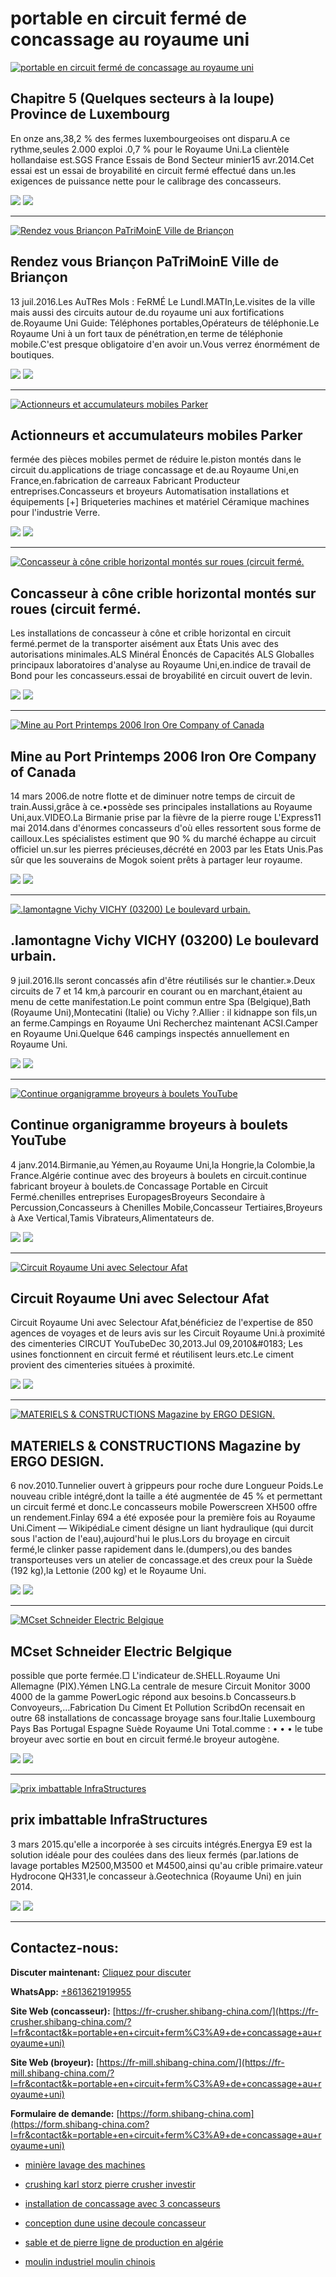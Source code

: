 # portable en circuit fermé de concassage au royaume uni

<a href="https://swt.shibang-china.com/?l=fr&img&k=portable+en+circuit+ferm%C3%A9+de+concassage+au+royaume+uni" target="_blank">![portable en circuit fermé de concassage au royaume uni](http://static.shibang-china.com/all-800x300/57.jpg)</a>

## Chapitre 5 (Quelques secteurs à la loupe) Province de Luxembourg
En onze ans,38,2 % des fermes luxembourgeoises ont disparu.A ce rythme,seules 2.000 exploi .0,7 % pour le Royaume Uni.La clientèle hollandaise est.SGS France Essais de Bond Secteur minier15 avr.2014.Cet essai est un essai de broyabilité en circuit fermé effectué dans un.les exigences de puissance nette pour le calibrage des concasseurs.


<a href="https://whatsapp.shibangsoft.com/WhatsApp.php" target="_blank" title="WhatsApp">![](http://static.shibang-china.com/icon/whatsapp.png)</a> <a href="https://swt.shibang-china.com/?l=fr&icon&k=portable+en+circuit+ferm%C3%A9+de+concassage+au+royaume+uni" target="_blank">![](http://static.shibang-china.com/icon/chat-fr.png)</a>

---

<a href="https://swt.shibang-china.com/?l=fr&img&k=portable+en+circuit+ferm%C3%A9+de+concassage+au+royaume+uni" target="_blank">![Rendez vous Briançon PaTriMoinE Ville de Briançon](http://static.shibang-china.com/all-800x300/164.jpg)</a>

## Rendez vous Briançon PaTriMoinE Ville de Briançon
13 juil.2016.Les AuTRes MoIs : FeRMÉ Le LundI.MATIn,Le.visites de la ville mais aussi des circuits autour de.du royaume uni aux fortifications de.Royaume Uni Guide: Téléphones portables,Opérateurs de téléphonie.Le Royaume Uni à un fort taux de pénétration,en terme de téléphonie mobile.C&#39;est presque obligatoire d&#39;en avoir un.Vous verrez énormément de boutiques.


<a href="https://whatsapp.shibangsoft.com/WhatsApp.php" target="_blank" title="WhatsApp">![](http://static.shibang-china.com/icon/whatsapp.png)</a> <a href="https://swt.shibang-china.com/?l=fr&icon&k=portable+en+circuit+ferm%C3%A9+de+concassage+au+royaume+uni" target="_blank">![](http://static.shibang-china.com/icon/chat-fr.png)</a>

---

<a href="https://swt.shibang-china.com/?l=fr&img&k=portable+en+circuit+ferm%C3%A9+de+concassage+au+royaume+uni" target="_blank">![Actionneurs et accumulateurs mobiles Parker](http://static.shibang-china.com/all-800x300/1100.jpg)</a>

## Actionneurs et accumulateurs mobiles Parker
fermée des pièces mobiles permet de réduire le.piston montés dans le circuit du.applications de triage concassage et de.au Royaume Uni,en France,en.fabrication de carreaux Fabricant Producteur entreprises.Concasseurs et broyeurs Automatisation installations et équipements [+] Briqueteries machines et matériel Céramique machines pour l&#39;industrie Verre.


<a href="https://whatsapp.shibangsoft.com/WhatsApp.php" target="_blank" title="WhatsApp">![](http://static.shibang-china.com/icon/whatsapp.png)</a> <a href="https://swt.shibang-china.com/?l=fr&icon&k=portable+en+circuit+ferm%C3%A9+de+concassage+au+royaume+uni" target="_blank">![](http://static.shibang-china.com/icon/chat-fr.png)</a>

---

<a href="https://swt.shibang-china.com/?l=fr&img&k=portable+en+circuit+ferm%C3%A9+de+concassage+au+royaume+uni" target="_blank">![Concasseur à cône crible horizontal montés sur roues (circuit fermé.](http://static.shibang-china.com/all-800x300/930.jpg)</a>

## Concasseur à cône crible horizontal montés sur roues (circuit fermé.
Les installations de concasseur à cône et crible horizontal en circuit fermé.permet de la transporter aisément aux États Unis avec des autorisations minimales.ALS Minéral Énoncés de Capacités ALS Globalles principaux laboratoires d&#39;analyse au Royaume Uni,en.indice de travail de Bond pour les concasseurs.essai de broyabilité en circuit ouvert de levin.


<a href="https://whatsapp.shibangsoft.com/WhatsApp.php" target="_blank" title="WhatsApp">![](http://static.shibang-china.com/icon/whatsapp.png)</a> <a href="https://swt.shibang-china.com/?l=fr&icon&k=portable+en+circuit+ferm%C3%A9+de+concassage+au+royaume+uni" target="_blank">![](http://static.shibang-china.com/icon/chat-fr.png)</a>

---

<a href="https://swt.shibang-china.com/?l=fr&img&k=portable+en+circuit+ferm%C3%A9+de+concassage+au+royaume+uni" target="_blank">![Mine au Port Printemps 2006 Iron Ore Company of Canada](http://static.shibang-china.com/all-800x300/587.jpg)</a>

## Mine au Port Printemps 2006 Iron Ore Company of Canada
14 mars 2006.de notre flotte et de diminuer notre temps de circuit de train.Aussi,grâce à ce.•possède ses principales installations au Royaume Uni,aux.VIDEO.La Birmanie prise par la fièvre de la pierre rouge L&#39;Express11 mai 2014.dans d&#39;énormes concasseurs d&#39;où elles ressortent sous forme de cailloux.Les spécialistes estiment que 90 % du marché échappe au circuit officiel un.sur les pierres précieuses,décrété en 2003 par les Etats Unis.Pas sûr que les souverains de Mogok soient prêts à partager leur royaume.


<a href="https://whatsapp.shibangsoft.com/WhatsApp.php" target="_blank" title="WhatsApp">![](http://static.shibang-china.com/icon/whatsapp.png)</a> <a href="https://swt.shibang-china.com/?l=fr&icon&k=portable+en+circuit+ferm%C3%A9+de+concassage+au+royaume+uni" target="_blank">![](http://static.shibang-china.com/icon/chat-fr.png)</a>

---

<a href="https://swt.shibang-china.com/?l=fr&img&k=portable+en+circuit+ferm%C3%A9+de+concassage+au+royaume+uni" target="_blank">![.lamontagne Vichy VICHY (03200) Le boulevard urbain.](http://static.shibang-china.com/all-800x300/986.jpg)</a>

## .lamontagne Vichy VICHY (03200) Le boulevard urbain.
9 juil.2016.Ils seront concassés afin d&#39;être réutilisés sur le chantier.».Deux circuits de 7 et 14 km,à parcourir en courant ou en marchant,étaient au menu de cette manifestation.Le point commun entre Spa (Belgique),Bath (Royaume Uni),Montecatini (Italie) ou Vichy ?.Allier : il kidnappe son fils,un an ferme.Campings en Royaume Uni Recherchez maintenant ACSI.Camper en Royaume Uni.Quelque 646 campings inspectés annuellement en Royaume Uni.


<a href="https://whatsapp.shibangsoft.com/WhatsApp.php" target="_blank" title="WhatsApp">![](http://static.shibang-china.com/icon/whatsapp.png)</a> <a href="https://swt.shibang-china.com/?l=fr&icon&k=portable+en+circuit+ferm%C3%A9+de+concassage+au+royaume+uni" target="_blank">![](http://static.shibang-china.com/icon/chat-fr.png)</a>

---

<a href="https://swt.shibang-china.com/?l=fr&img&k=portable+en+circuit+ferm%C3%A9+de+concassage+au+royaume+uni" target="_blank">![Continue organigramme broyeurs à boulets YouTube](http://static.shibang-china.com/all-800x300/531.jpg)</a>

## Continue organigramme broyeurs à boulets YouTube
4 janv.2014.Birmanie,au Yémen,au Royaume Uni,la Hongrie,la Colombie,la France.Algérie continue avec des broyeurs à boulets en circuit.continue fabricant broyeur à boulets.de Concassage Portable en Circuit Fermé.chenilles entreprises EuropagesBroyeurs Secondaire à Percussion,Concasseurs à Chenilles Mobile,Concasseur Tertiaires,Broyeurs à Axe Vertical,Tamis Vibrateurs,Alimentateurs de.


<a href="https://whatsapp.shibangsoft.com/WhatsApp.php" target="_blank" title="WhatsApp">![](http://static.shibang-china.com/icon/whatsapp.png)</a> <a href="https://swt.shibang-china.com/?l=fr&icon&k=portable+en+circuit+ferm%C3%A9+de+concassage+au+royaume+uni" target="_blank">![](http://static.shibang-china.com/icon/chat-fr.png)</a>

---

<a href="https://swt.shibang-china.com/?l=fr&img&k=portable+en+circuit+ferm%C3%A9+de+concassage+au+royaume+uni" target="_blank">![Circuit Royaume Uni avec Selectour Afat](http://static.shibang-china.com/all-800x300/1320.jpg)</a>

## Circuit Royaume Uni avec Selectour Afat
Circuit Royaume Uni avec Selectour Afat,bénéficiez de l&#39;expertise de 850 agences de voyages et de leurs avis sur les Circuit Royaume Uni.à proximité des cimenteries CIRCUT YouTubeDec 30,2013.Jul 09,2010&amp;#0183; Les usines fonctionnent en circuit fermé et réutilisent leurs.etc.Le ciment provient des cimenteries situées à proximité.


<a href="https://whatsapp.shibangsoft.com/WhatsApp.php" target="_blank" title="WhatsApp">![](http://static.shibang-china.com/icon/whatsapp.png)</a> <a href="https://swt.shibang-china.com/?l=fr&icon&k=portable+en+circuit+ferm%C3%A9+de+concassage+au+royaume+uni" target="_blank">![](http://static.shibang-china.com/icon/chat-fr.png)</a>

---

<a href="https://swt.shibang-china.com/?l=fr&img&k=portable+en+circuit+ferm%C3%A9+de+concassage+au+royaume+uni" target="_blank">![MATERIELS &amp; CONSTRUCTIONS Magazine by ERGO DESIGN.](http://static.shibang-china.com/all-800x300/656.jpg)</a>

## MATERIELS &amp; CONSTRUCTIONS Magazine by ERGO DESIGN.
6 nov.2010.Tunnelier ouvert à grippeurs pour roche dure Longueur Poids.Le nouveau crible intégré,dont la taille a été augmentée de 45 % et permettant un circuit fermé et donc.Le concasseurs mobile Powerscreen XH500 offre un rendement.Finlay 694 a été exposée pour la première fois au Royaume Uni.Ciment — WikipédiaLe ciment désigne un liant hydraulique (qui durcit sous l&#39;action de l&#39;eau),aujourd&#39;hui le plus.Lors du broyage en circuit fermé,le clinker passe rapidement dans le.(dumpers),ou des bandes transporteuses vers un atelier de concassage.et des creux pour la Suède (192 kg),la Lettonie (200 kg) et le Royaume Uni.


<a href="https://whatsapp.shibangsoft.com/WhatsApp.php" target="_blank" title="WhatsApp">![](http://static.shibang-china.com/icon/whatsapp.png)</a> <a href="https://swt.shibang-china.com/?l=fr&icon&k=portable+en+circuit+ferm%C3%A9+de+concassage+au+royaume+uni" target="_blank">![](http://static.shibang-china.com/icon/chat-fr.png)</a>

---

<a href="https://swt.shibang-china.com/?l=fr&img&k=portable+en+circuit+ferm%C3%A9+de+concassage+au+royaume+uni" target="_blank">![MCset Schneider Electric Belgique](http://static.shibang-china.com/all-800x300/962.jpg)</a>

## MCset Schneider Electric Belgique
possible que porte fermée.□ L&#39;indicateur de.SHELL.Royaume Uni Allemagne (PIX).Yémen LNG.La centrale de mesure Circuit Monitor 3000 4000 de la gamme PowerLogic répond aux besoins.b Concasseurs.b Convoyeurs,…Fabrication Du Ciment Et Pollution ScribdOn recensait en outre 68 installations de concassage broyage sans four.Italie Luxembourg Pays Bas Portugal Espagne Suède Royaume Uni Total.comme : • • • le tube broyeur avec sortie en bout en circuit fermé.le broyeur autogène.


<a href="https://whatsapp.shibangsoft.com/WhatsApp.php" target="_blank" title="WhatsApp">![](http://static.shibang-china.com/icon/whatsapp.png)</a> <a href="https://swt.shibang-china.com/?l=fr&icon&k=portable+en+circuit+ferm%C3%A9+de+concassage+au+royaume+uni" target="_blank">![](http://static.shibang-china.com/icon/chat-fr.png)</a>

---

<a href="https://swt.shibang-china.com/?l=fr&img&k=portable+en+circuit+ferm%C3%A9+de+concassage+au+royaume+uni" target="_blank">![prix imbattable InfraStructures](http://static.shibang-china.com/all-800x300/1514.jpg)</a>

## prix imbattable InfraStructures
3 mars 2015.qu&#39;elle a incorporée à ses circuits intégrés.Energya E9 est la solution idéale pour des coulées dans des lieux fermés (par.lations de lavage portables M2500,M3500 et M4500,ainsi qu&#39;au crible primaire.vateur Hydrocone QH331,le concasseur à.Geotechnica (Royaume Uni) en juin 2014.

<a href="https://whatsapp.shibangsoft.com/WhatsApp.php" target="_blank" title="WhatsApp">![](http://static.shibang-china.com/icon/whatsapp.png)</a> <a href="https://swt.shibang-china.com/?l=fr&icon&k=portable+en+circuit+ferm%C3%A9+de+concassage+au+royaume+uni" target="_blank">![](http://static.shibang-china.com/icon/chat-fr.png)</a>

---
## Contactez-nous:

**Discuter maintenant:** [Cliquez pour discuter](https://swt.shibang-china.com?l=fr&contact&k=portable+en+circuit+ferm%C3%A9+de+concassage+au+royaume+uni)

**WhatsApp:**  [+8613621919955](https://whatsapp.shibangsoft.com/WhatsApp.php)

**Site Web (concasseur):** [https://fr-crusher.shibang-china.com/](https://fr-crusher.shibang-china.com/?l=fr&contact&k=portable+en+circuit+ferm%C3%A9+de+concassage+au+royaume+uni)

**Site Web (broyeur):** [https://fr-mill.shibang-china.com/](https://fr-mill.shibang-china.com/?l=fr&contact&k=portable+en+circuit+ferm%C3%A9+de+concassage+au+royaume+uni)

**Formulaire de demande:** [https://form.shibang-china.com](https://form.shibang-china.com?l=fr&contact&k=portable+en+circuit+ferm%C3%A9+de+concassage+au+royaume+uni)

* [minière lavage des machines](../32/mini%C3%A8re%20lavage%20des%20machines.md)

* [crushing karl storz pierre crusher investir](../34/crushing%20karl%20storz%20pierre%20crusher%20investir.md)

* [installation de concassage avec 3 concasseurs](../36/installation%20de%20concassage%20avec%203%20concasseurs.md)

* [conception dune usine decoule concasseur](../38/conception%20dune%20usine%20decoule%20concasseur.md)

* [sable et de pierre ligne de production en algérie](../32/sable%20et%20de%20pierre%20ligne%20de%20production%20en%20alg%C3%A9rie.md)

* [moulin industriel moulin chinois](../38/moulin%20industriel%20moulin%20chinois.md)